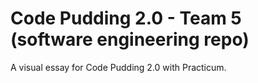 # Code Pudding 2.0 - Team 5 (software engineering repo)
A visual essay for Code Pudding 2.0 with Practicum.

